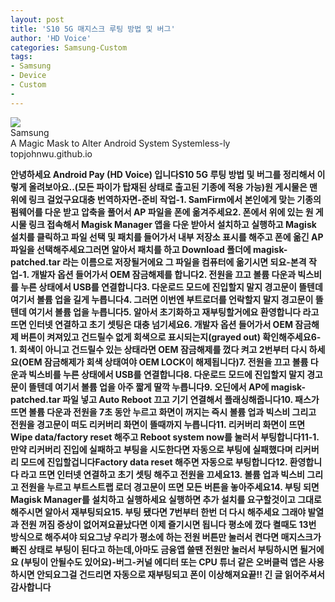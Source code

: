 ```yaml
---
layout: post
title: 'S10 5G 매지스크 루팅 방법 및 버그'
author: 'HD Voice'
categories: Samsung-Custom
tags:
- Samsung
- Device
- Custom
-
---
```



<script> location.href='https://cafe.naver.com/develoid/869475' ; </script>

<div>
        <div>
                          <div>
                        <img src="https://dthumb-phinf.pstatic.net/?src=https://topjohnwu.github.io/Magisk/images/samsung_bootloader.jpg&amp;type=f560_336">
                        <span></span>
                </div>
                <div>
                        <div>Samsung</div>
                        <div>A Magic Mask to Alter Android System Systemless-ly</div>
                        <div>topjohnwu.github.io</div>
                </div>
                <a href="https://topjohnwu.github.io/Magisk/samsung.html"></a>
        </div>
</div><b><p><b>안녕하세요 Android Pay (HD Voice) 입니다<b><b>S10 5G 루팅 방법 및 버그를 정리해서 이렇게 올려보아요..<b>(모든 파이가 탑재된 상태로 출고된 기종에 적용 가능)<b><b>원 게시물은 맨 위에 링크 걸었구요<b><b>대충 번역하자면<b><b>-준비 작업-<b>1. SamFirm에서 본인에게 맞는 기종의 펌웨어를 다운 받고 압축을 풀어서 AP 파일을 폰에 옮겨주세요<b>2. 폰에서 위에 있는 원 게시물 링크 접속해서 Magisk Manager 앱을 다운 받아서 설치하고 실행하고 Magisk 설치를 클릭하고 파일 선택 및 패치를 들어가서 내부 저장소 표시를 해주고 폰에 옮긴 AP 파일을 선택해주세요<b>그러면 알아서 패치를 하고 Download 폴더에 magisk-patched.tar 라는 이름으로 저장될거에요 그 파일을 컴퓨터에 옮기시면 되요<b><b>-본격 작업-<b>1. 개발자 옵션 들어가서 OEM 잠금해제를 합니다<b>2. 전원을 끄고 볼륨 다운과 빅스비를 누른 상태에서 USB를 연결합니다<b>3. 다운로드 모드에 진입할지 말지 경고문이 뜰텐데 여기서 볼륨 업을 길게 누릅니다<b>4. 그러면 이번엔 부트로더를 언락할지 말지 경고문이 뜰텐데 여기서 볼륨 업을 누릅니다<b>5. 알아서 초기화하고 재부팅할거에요 환영합니다 라고 뜨면 인터넷 연결하고 초기 셋팅은 대충 넘기세요<b>6. 개발자 옵션 들어가서 OEM 잠금해제 버튼이 켜져있고 건드릴수 없게 회색으로 표시되는지(grayed out) 확인해주세요<b>6-1. 회색이 아니고 건드릴수 있는 상태라면 OEM 잠금해제를 껐다 켜고 2번부터 다시 하세요<b>(OEM 잠금해제가 회색 상태여야 OEM LOCK이 해제됩니다)<b>7. 전원을 끄고 볼륨 다운과 빅스비를 누른 상태에서 USB를 연결합니다<b>8. 다운로드 모드에 진입할지 말지 경고문이 뜰텐데 여기서 볼륨 업을 아주 짧게 딸깍 누릅니다<b>9. 오딘에서 AP에 magisk-patched.tar 파일 넣고 Auto Reboot 끄고 기기 연결해서 플래싱해줍니다<b>10. 패스가 뜨면 볼륨 다운과 전원을 7초 동안 누르고 화면이 꺼지는 즉시 볼륨 업과 빅스비 그리고 전원을 경고문이 떠도 리커버리 화면이 뜰때까지 누릅니다<b>11. 리커버리 화면이 뜨면 Wipe data/factory reset 해주고 Reboot system now를 눌러서 부팅합니다<b>11-1. 만약 리커버리 진입에 실패하고 부팅을 시도한다면 자동으로 부팅에 실패했다며 리커버리 모드에 진입할겁니다<b>Factory data reset 해주면 자동으로 부팅합니다<b>12. 환영합니다 라고 뜨면 인터넷 연결하고 초기 셋팅 해주고 전원을 끄세요<b>13. 볼륨 업과 빅스비 그리고 전원을 누르고 부트스트랩 로더 경고문이 뜨면 모든 버튼을 놓아주세요<b>14. 부팅 되면 Magisk Manager를 설치하고 실행하세요 실행하면 추가 설치를 요구할것이고 그대로 해주시면 알아서 재부팅되요<b>15. 부팅 됐다면 7번부터 한번 더 다시 해주세요 그래야 발열과 전원 꺼짐 증상이 없어져요<b>끝났다면 이제 즐기시면 됩니다 평소에 껐다 켤때도 13번 방식으로 해주셔야 되요<b>그냥 우리가 평소에 하는 전원 버튼만 눌러서 켠다면 매지스크가 빠진 상태로 부팅이 된다고 하는데,<b>아마도 금융앱 쓸땐 전원만 눌러서 부팅하시면 될거에요 (부팅이 안될수도 있어요)<b><b>-버그-<b>커널 에디터 또는 CPU 튜너 같은 오버클럭 앱은 사용하시면 안되요<b>그걸 건드리면 자동으로 재부팅되고 폰이 이상해져요<b><b>끝!! 긴 글 읽어주셔서 감사합니다</p>
